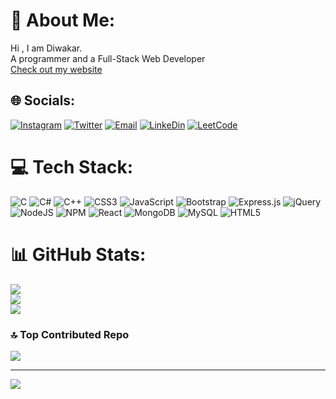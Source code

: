 # 💫 About Me:
Hi , I am Diwakar.<br>A programmer and a Full-Stack Web Developer <br>
<a href ="https://diwakarg04.github.io/Intermediate-CSS/">Check out my website</a>

## 🌐 Socials:
[![Instagram](https://img.shields.io/badge/Instagram-%23E4405F.svg?logo=Instagram&logoColor=white)](https://instagram.com/diwakar_g04) 
[![Twitter](https://img.shields.io/badge/Twitter-%231DA1F2.svg?logo=Twitter&logoColor=white)](https://twitter.com/Diwakar040901) 
[![Email](https://img.shields.io/badge/Gmail-D14836?logo=gmail&logoColor=white)](mailto:diwakarg0409@gmail.com?subject=Hi% "Hi!")
[![LinkeDin](https://img.shields.io/badge/LinkedIn-0077B5?logo=linkedin&logoColor=white)](linkedin.com/in/diwakar-gupta-55b9aa24a)
[![LeetCode](	https://img.shields.io/badge/-LeetCode-FFA116?logoColor=black)](https://leetcode.com/DiwakarGupta/)

# 💻 Tech Stack:
![C](https://img.shields.io/badge/c-%2300599C.svg?style=plastic&logo=c&logoColor=white) ![C#](https://img.shields.io/badge/c%23-%23239120.svg?style=plastic&logo=c-sharp&logoColor=white) ![C++](https://img.shields.io/badge/c++-%2300599C.svg?style=plastic&logo=c%2B%2B&logoColor=white) ![CSS3](https://img.shields.io/badge/css3-%231572B6.svg?style=plastic&logo=css3&logoColor=white) ![JavaScript](https://img.shields.io/badge/javascript-%23323330.svg?style=plastic&logo=javascript&logoColor=%23F7DF1E) ![Bootstrap](https://img.shields.io/badge/bootstrap-%23563D7C.svg?style=plastic&logo=bootstrap&logoColor=white) ![Express.js](https://img.shields.io/badge/express.js-%23404d59.svg?style=plastic&logo=express&logoColor=%2361DAFB) ![jQuery](https://img.shields.io/badge/jquery-%230769AD.svg?style=plastic&logo=jquery&logoColor=white) ![NodeJS](https://img.shields.io/badge/node.js-6DA55F?style=plastic&logo=node.js&logoColor=white) ![NPM](https://img.shields.io/badge/NPM-%23000000.svg?style=plastic&logo=npm&logoColor=white) ![React](https://img.shields.io/badge/react-%2320232a.svg?style=plastic&logo=react&logoColor=%2361DAFB) ![MongoDB](https://img.shields.io/badge/MongoDB-%234ea94b.svg?style=plastic&logo=mongodb&logoColor=white) ![MySQL](https://img.shields.io/badge/mysql-%2300f.svg?style=plastic&logo=mysql&logoColor=white) ![HTML5](https://img.shields.io/badge/html5-%23E34F26.svg?style=plastic&logo=html5&logoColor=white)
# 📊 GitHub Stats:
![](https://github-readme-stats.vercel.app/api?username=diwakarg04&theme=dark&hide_border=false&include_all_commits=false&count_private=false)<br/>
![](https://github-readme-streak-stats.herokuapp.com/?user=diwakarg04&theme=dark&hide_border=false)<br/>
![](https://github-readme-stats.vercel.app/api/top-langs/?username=diwakarg04&theme=dark&hide_border=false&include_all_commits=false&count_private=false&layout=compact)

### 🔝 Top Contributed Repo
![](https://github-contributor-stats.vercel.app/api?username=diwakarg04&limit=5&theme=apprentice&combine_all_yearly_contributions=true)

---
[![](https://visitcount.itsvg.in/api?id=diwakarg04&icon=0&color=0)](https://visitcount.itsvg.in)

<!-- Proudly created with GPRM ( https://gprm.itsvg.in ) -->
